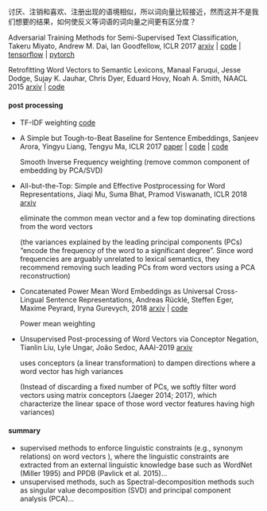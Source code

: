 讨厌、注销和喜欢、注册出现的语境相似，所以词向量比较接近，然而这并不是我们想要的结果，如何使反义等词语的词向量之间更有区分度？

Adversarial Training Methods for Semi-Supervised Text Classification, Takeru Miyato, Andrew M. Dai, Ian Goodfellow, ICLR 2017 [arxiv](https://arxiv.org/abs/1605.07725) | [code](https://github.com/aonotas/adversarial_text) | [tensorflow](https://github.com/enry12/adversarial_training_methods) | [pytorch](https://github.com/WangJiuniu/adversarial_training) 

Retrofitting Word Vectors to Semantic Lexicons, Manaal Faruqui, Jesse Dodge, Sujay K. Jauhar, Chris Dyer, Eduard Hovy, Noah A. Smith, NAACL 2015 [arxiv](https://arxiv.org/abs/1411.4166) | [code](https://github.com/mfaruqui/retrofitting) 



#### post processing



+ TF-IDF weighting [code](https://github.com/crownpku/text2vec/blob/master/wv_wrt_tfidf.md)

  

+ A Simple but Tough-to-Beat Baseline for Sentence Embeddings, Sanjeev Arora, Yingyu Liang, Tengyu Ma, ICLR 2017 [paper](https://openreview.net/forum?id=SyK00v5xx) | [code](https://github.com/PrincetonML/SIF) | [code](https://github.com/woctezuma/steam-descriptions/blob/d590742f6ffb73c116a77e38c6fd8594a3921897/SIF_embedding.py) 

  Smooth Inverse Frequency weighting (remove common component of embedding by PCA/SVD)

+ All-but-the-Top: Simple and Effective Postprocessing for Word Representations, Jiaqi Mu, Suma Bhat, Pramod Viswanath, ICLR 2018 [arxiv](https://arxiv.org/abs/1702.01417) 

  eliminate the common mean vector and a few top dominating directions from the word vectors

  (the variances explained by the leading principal components (PCs) “encode the frequency of the word to a significant degree”. Since word frequencies are arguably unrelated to lexical semantics, they recommend removing such leading PCs from word vectors using a PCA reconstruction)

+ Concatenated Power Mean Word Embeddings as Universal Cross-Lingual Sentence Representations, Andreas Rücklé, Steffen Eger, Maxime Peyrard, Iryna Gurevych, 2018 [arxiv](https://arxiv.org/abs/1803.01400) | [code](https://github.com/UKPLab/arxiv2018-xling-sentence-embeddings) 

  Power mean weighting

  

+ Unsupervised Post-processing of Word Vectors via Conceptor Negation, Tianlin Liu, Lyle Ungar, João Sedoc, AAAI-2019 [arxiv](https://arxiv.org/abs/1811.11001) 

  uses conceptors (a linear transformation) to dampen directions where a word vector has high variances

  (Instead of discarding a fixed number of PCs, we softly filter word vectors using matrix conceptors (Jaeger
  2014; 2017), which characterize the linear space of those word vector features having high variances)



#### summary

+ supervised methods to enforce linguistic constraints (e.g., synonym relations) on word vectors ), where the linguistic constraints are extracted from an external linguistic knowledge base such as WordNet (Miller 1995) and PPDB (Pavlick et al. 2015)...
+ unsupervised methods, such as Spectral-decomposition methods such as singular value decomposition (SVD) and principal component analysis (PCA)...





